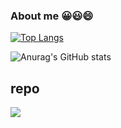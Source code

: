 ### About me 😀😃😄

[![Top Langs](https://github-readme-stats.vercel.app/api/top-langs/?username=likesandy&layout=compact)](https://github.com/anuraghazra/github-readme-stats)

![Anurag's GitHub stats](https://github-readme-stats.vercel.app/api?username=likesandy&show_icons=true&theme=tokyonight&count_private=true)

## repo
<a href="https://github.com/likesandy/react-ts-vite-unocss-template">
  <img align="center" src="https://github-readme-stats.vercel.app/api/pin/?username=likesandy&repo=react-ts-vite-unocss-template" />
</a>

